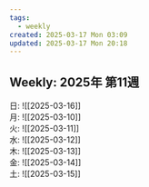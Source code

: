 ```yaml
---
tags:
  - weekly
created: 2025-03-17 Mon 03:09
updated: 2025-03-17 Mon 20:18
---
```


## Weekly: 2025年 第11週

日: ![[2025-03-16]]  
月: ![[2025-03-10]]  
火: ![[2025-03-11]]  
水: ![[2025-03-12]]  
木: ![[2025-03-13]]  
金: ![[2025-03-14]]  
土: ![[2025-03-15]]
